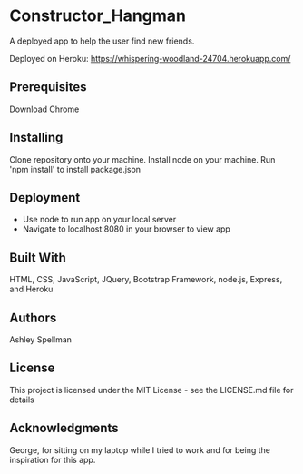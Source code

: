 # Constructor_Hangman

A deployed app to help the user find new friends.

Deployed on Heroku: https://whispering-woodland-24704.herokuapp.com/


## Prerequisites

Download Chrome


## Installing

Clone repository onto your machine.
Install node on your machine.
Run 'npm install' to install package.json


## Deployment

* Use node to run app on your local server
* Navigate to localhost:8080 in your browser to view app


## Built With

HTML, CSS, JavaScript, JQuery, Bootstrap Framework, node.js, Express, and Heroku


## Authors

Ashley Spellman


## License

This project is licensed under the MIT License - see the LICENSE.md file for details


## Acknowledgments

George, for sitting on my laptop while I tried to work and for being the inspiration for this app.